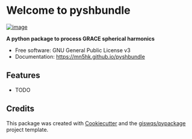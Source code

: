 # Welcome to pyshbundle


[![image](https://img.shields.io/pypi/v/pyshbundle.svg)](https://pypi.python.org/pypi/pyshbundle)


**A python package to process GRACE spherical harmonics**


-   Free software: GNU General Public License v3
-   Documentation: <https://mn5hk.github.io/pyshbundle>
    

## Features

-   TODO

## Credits

This package was created with [Cookiecutter](https://github.com/cookiecutter/cookiecutter) and the [giswqs/pypackage](https://github.com/giswqs/pypackage) project template.
